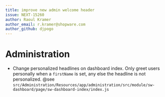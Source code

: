 ```yaml
---
title: improve new admin welcome header
issue: NEXT-15260
author: Raoul Kramer
author_email: r.kramer@shopware.com 
author_github: djpogo
---
```

# Administration
* Change personalized headlines on dashboard index. Only greet users personally when a `firstName` is set, any else the headline is not personalized. @see `src/Administration/Resources/app/administration/src/module/sw-dashboard/page/sw-dashboard-index/index.js`
